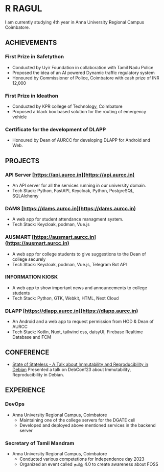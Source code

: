 # R RAGUL

I am currently studying 4th year in Anna University Regional Campus Coimbatore.

## ACHIEVEMENTS

###  First Prize in Safetython

- Conducted by Uyir Foundation in collaboration with Tamil Nadu Police
- Proposed the idea of an AI powered Dynamic traffic regulatory system
- Honoured by Commissioner of Police, Coimbatore with cash prize of INR 12,000

### First Prize in Ideathon

- Conducted by KPR college of Technology, Coimbatore
- Proposed a black box based solution for the routing of emergency vehicle

### Certificate for the development of DLAPP

- Honoured by Dean of AURCC for developing DLAPP for Android and Web.


## PROJECTS

### API Server [https://api.aurcc.in](https://api.aurcc.in)

- An API server for all the services running in our university domain.
- Tech Stack: Python, FastAPI, Keycloak, Python, PostgreSQL, SQLAlchemy

### DAMS [https://dams.aurcc.in](https://dams.aurcc.in)

- A web app for student attendance managment system.
- Tech Stack: Keycloak, podman, Vue.js

### AUSMART [https://ausmart.aurcc.in](https://ausmart.aurcc.in)

- A web app for college students to give suggestions to the Dean of college securely
- Tech Stack: Keycloak, podman, Vue.js, Telegram Bot API

### INFORMATION KIOSK

- A web app to show important news and announcements to college students
- Tech Stack: Python, GTK, Webkit, HTML, Next Cloud

### DLAPP [https://dlapp.aurcc.in](https://dlapp.aurcc.in)

- An Android and a web app to request permission from HOD & Dean of AURCC
- Tech Stack: Kotlin, Nuxt, tailwind css, daisyUI, Firebase Realtime Database and FCM

## CONFERENCE

- [State of Stateless - A Talk about Immutability and Reproducibility in Debian](https://debconf23.debconf.org/talks/41-state-of-stateless-a-talk-about-immutability-and-reproducibility-in-debian/)
Presented a talk on DebConf23 about Immutability, Reproducibility in Debian.

## EXPERIENCE

### DevOps

- Anna University Regional Campus, Coimbatore
    - Maintaining one of the college servers for the DGATE cell
    - Developed and deployed above mentioned services in the backend server

### Secretary of Tamil Mandram

- Anna University Regional Campus, Coimbatore
    - Conducted various competetions for Independence day 2023
    - Organized an event called தமிழ் 4.0 to create awareness about FOSS
